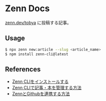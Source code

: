 # Zenn Docs
[zenn.dev/tobya](https://zenn.dev/tobya) に投稿する記事。

## Usage
```sh
$ npx zenn new:article --slug <article_name>
$ npm install zenn-cli@latest
```

## References
- [Zenn CLIをインストールする](https://zenn.dev/zenn/articles/install-zenn-cli)
- [Zenn CLIで記事・本を管理する方法](https://zenn.dev/zenn/articles/zenn-cli-guide)
- [ZennとGithubを連携する方法](https://zenn.dev/eguchi244_dev/articles/github-zenn-linkage-20230501)
